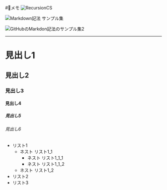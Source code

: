 #📝メモ
![RecursionCS](https://recursionist.io/dashboard)

![Markdown記法 サンプル集](https://qiita.com/tbpgr/items/989c6badefff69377da7)

![GitHubのMarkdon記法のサンプル集2](https://zenn.dev/softoika/scraps/8d361407128904)

-----------
# 見出し1
## 見出し2
### 見出し3
#### 見出し4
##### 見出し5
###### 見出し6

- リスト1
    - ネスト リスト1_1
        - ネスト リスト1_1_1
        - ネスト リスト1_1_2
    - ネスト リスト1_2
- リスト2
- リスト3

